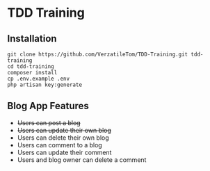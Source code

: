 # TDD Training

## Installation
```
git clone https://github.com/VerzatileTom/TDD-Training.git tdd-training
cd tdd-training
composer install
cp .env.example .env
php artisan key:generate
```

## Blog App Features
- ~~Users can post a blog~~
- ~~Users can update their own blog~~
- Users can delete their own blog
- Users can comment to a blog
- Users can update their comment
- Users and blog owner can delete a comment
